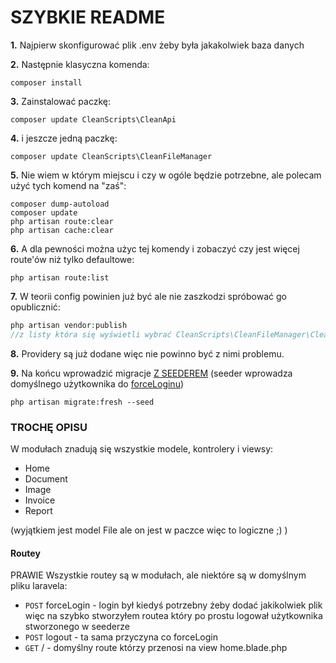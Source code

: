# SZYBKIE README

**1.** Najpierw skonfigurować plik .env żeby była jakakolwiek baza danych

**2.** Następnie klasyczna komenda:
```
composer install
```

**3.** Zainstalować paczkę:
```
composer update CleanScripts\CleanApi
```

**4.** i jeszcze jedną paczkę:
```
composer update CleanScripts\CleanFileManager
```

**5.** Nie wiem w którym miejscu i czy w ogóle będzie potrzebne, ale polecam użyć tych komend na "zaś":
```
composer dump-autoload
composer update
php artisan route:clear
php artisan cache:clear
```

**6.** A dla pewności można użyc tej komendy i zobaczyć czy jest więcej route'ów niż tylko defaultowe:
```
php artisan route:list
```

**7.** W teorii config powinien już być ale nie zaszkodzi spróbować go opublicznić:
```php
php artisan vendor:publish
//z listy która się wyświetli wybrać CleanScripts\CleanFileManager\CleanFileManagerServiceProvider
```

**8.** Providery są już dodane więc nie powinno być z nimi problemu.

**9.** Na końcu wprowadzić migracje <ins>Z SEEDEREM</ins> (seeder wprowadza domyślnego użytkownika do [forceLoginu](#routey))
```
php artisan migrate:fresh --seed
```

### TROCHĘ OPISU
W modułach znadują się wszystkie modele, kontrolery i viewsy:
- Home
- Document
- Image
- Invoice
- Report

(wyjątkiem jest model File ale on jest w paczce więc to logiczne ;) )

#### Routey

PRAWIE Wszystkie routey są w modułach, ale niektóre są w domyślnym pliku laravela:
- `POST` forceLogin - login był kiedyś potrzebny żeby dodać jakikolwiek plik więc na szybko stworzyłem routea który po prostu logował użytkownika stworzonego w seederze
- `POST` logout - ta sama przyczyna co forceLogin
- `GET` / - domyślny route którzy przenosi na view home.blade.php